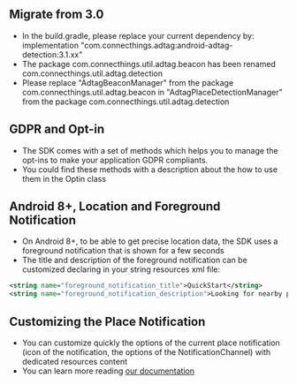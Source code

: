## Migrate from 3.0

* In the build.gradle, please replace your current dependency by: implementation "com.connecthings.adtag:android-adtag-detection:3.1.xx"
* The package com.connecthings.util.adtag.beacon has been renamed com.connecthings.util.adtag.detection
* Please replace "AdtagBeaconManager" from the package com.connecthings.util.adtag.beacon in "AdtagPlaceDetectionManager" from the package com.connecthings.util.adtag.detection

## GDPR and Opt-in

* The SDK comes with a set of methods which helps you to manage the opt-ins to make your application GDPR compliants.
* You could find these methods with a description about the how to use them in the Optin class

## Android 8+, Location and Foreground Notification

* On Android 8+, to be able to get precise location data, the SDK uses a foreground notification that is shown for a few seconds
* The title and description of the foreground notification can be customized declaring in your string resources xml file:

```xml
<string name="foreground_notification_title">QuickStart</string>
<string name="foreground_notification_description">Looking for nearby points of interests</string>
```

## Customizing the Place Notification

* You can customize quickly the options of the current place notification (icon of the notification, the options of the NotificationChannel) with dedicated resources content
* You can learn more reading [our documentation](https://docs.connecthings.com/3.0/android/creating-beacon-notification.html#personalizing-the-notification-icon)
